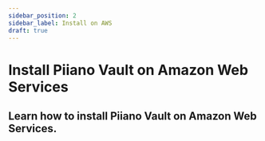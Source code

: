 ```yaml
---
sidebar_position: 2
sidebar_label: Install on AWS
draft: true
---
```


# Install Piiano Vault on Amazon Web Services

## Learn how to install Piiano Vault on Amazon Web Services.